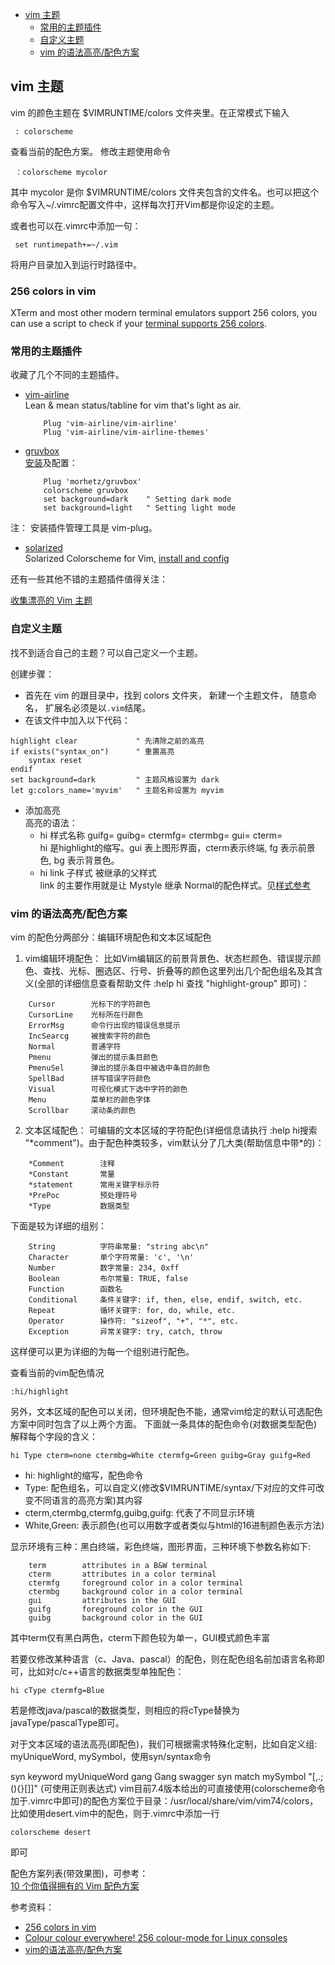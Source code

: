 
- [vim 主题](#theme)      
	- [常用的主题插件](#commontheme)      
    - [自定义主题](#definetheme)         
	- [vim 的语法高亮/配色方案](#themecolor)     

## <a id="theme">vim 主题</a>
vim 的颜色主题在 $VIMRUNTIME/colors 文件夹里。在正常模式下输入

     : colorscheme
查看当前的配色方案。
修改主题使用命令

     ：colorscheme mycolor
其中 mycolor 是你 $VIMRUNTIME/colors 文件夹包含的文件名。也可以把这个命令写入~/.vimrc配置文件中，这样每次打开Vim都是你设定的主题。

或者也可以在.vimrc中添加一句：

     set runtimepath+=~/.vim
将用户目录加入到运行时路径中。

### 256 colors in vim
XTerm and most other modern terminal emulators support 256 colors, you can use a script to check if your [terminal supports 256 colors](../script/terminalcolors.py).

### <a id="commontheme">常用的主题插件</a>
收藏了几个不同的主题插件。

* [vim-airline](https://github.com/vim-airline/vim-airline)    
Lean & mean status/tabline for vim that's light as air.

          Plug 'vim-airline/vim-airline'
          Plug 'vim-airline/vim-airline-themes'

* [gruvbox](https://github.com/morhetz/gruvbox)     
[安装](https://github.com/morhetz/gruvbox/wiki/Installation)及配置：    

          Plug 'morhetz/gruvbox'
          colorscheme gruvbox
          set background=dark    " Setting dark mode
          set background=light   " Setting light mode

注： 安装插件管理工具是 vim-plug。

* [solarized](https://github.com/altercation/solarized/tree/master/vim-colors-solarized)    
Solarized Colorscheme for Vim, [install and config](https://github.com/TourDJ/tangvim/blob/master/theme/solarized-snippe.vim)    

还有一些其他不错的主题插件值得关注：

  [收集漂亮的 Vim 主题](https://zhuanlan.zhihu.com/p/34699085)     

### <a id="definetheme">自定义主题</a>
找不到适合自己的主题？可以自己定义一个主题。

创建步骤：     
* 首先在 vim 的跟目录中，找到 colors 文件夹， 新建一个主题文件， 随意命名， 扩展名必须是以`.vim`结尾。
* 在该文件中加入以下代码：
```vimscript
highlight clear             " 先清除之前的高亮
if exists("syntax_on")      " 重置高亮
	syntax reset
endif
set background=dark         " 主题风格设置为 dark
let g:colors_name='myvim'   " 主题名称设置为 myvim
```
* 添加高亮    
高亮的语法：      
    * hi 样式名称 guifg= guibg= ctermfg= ctermbg= gui= cterm=      
hi 是highlight的缩写。gui 表上图形界面，cterm表示终端, fg 表示前景色, bg 表示背景色。
    * hi link 子样式 被继承的父样式      
link 的主要作用就是让 Mystyle 继承 Normal的配色样式。见[样式参考](https://github.com/antlypls/vim-colors-codeschool/blob/master/colors/codeschool.vim)

### <a id="themecolor">vim 的语法高亮/配色方案</a>
vim 的配色分两部分：编辑环境配色和文本区域配色

1) vim编辑环境配色：
比如Vim编辑区的前景背景色、状态栏颜色、错误提示颜色、查找、光标、圈选区、行号、折叠等的颜色这里列出几个配色组名及其含义(全部的详细信息查看帮助文件 :help hi 查找 "highlight-group" 即可)：
```
	Cursor        光标下的字符颜色    
	CursorLine    光标所在行颜色    
	ErrorMsg      命令行出现的错误信息提示    
	IncSearcg     被搜索字符的颜色    
	Normal        普通字符    
	Pmenu         弹出的提示条目颜色    
	PmenuSel      弹出的提示条目中被选中条目的颜色    
	SpellBad      拼写错误字符颜色    
	Visual        可视化模式下选中字符的颜色    
	Menu          菜单栏的颜色字体    
	Scrollbar     滚动条的颜色   
```
2) 文本区域配色：
可编辑的文本区域的字符配色(详细信息请执行 :help hi搜索 "\*comment")。由于配色种类较多，vim默认分了几大类(帮助信息中带\*的)：
```
	*Comment        注释  
	*Constant       常量  
	*statement      常用关键字标示符  
	*PrePoc         预处理符号  
	*Type           数据类型  
``` 
下面是较为详细的组别：
```
	String          字符串常量: "string abc\n"  
	Character       单个字符常量: 'c', '\n'  
	Number          数字常量: 234, 0xff  
	Boolean         布尔常量: TRUE, false  
	Function        函数名  
	Conditional     条件关键字: if, then, else, endif, switch, etc.  
	Repeat          循环关键字: for, do, while, etc.  
	Operator        操作符: "sizeof", "+", "*", etc.  
	Exception       异常关键字: try, catch, throw  
```
这样便可以更为详细的为每一个组别进行配色。

查看当前的vim配色情况

	:hi/highlight
另外，文本区域的配色可以关闭，但环境配色不能，通常vim给定的默认可选配色方案中同时包含了以上两个方面。
下面就一条具体的配色命令(对数据类型配色)解释每个字段的含义：

	hi Type cterm=none ctermbg=White ctermfg=Green guibg=Gray guifg=Red
* hi: highlight的缩写，配色命令
* Type: 配色组名，可以自定义(修改$VIMRUNTIME/syntax/下对应的文件可改变不同语言的高亮方案)其内容 
* cterm,ctermbg,ctermfg,guibg,guifg: 代表了不同显示环境
* White,Green: 表示颜色(也可以用数字或者类似与html的16进制颜色表示方法)

显示环境有三种：黑白终端，彩色终端，图形界面，三种环境下参数名称如下:
```
	term        attributes in a B&W terminal  
	cterm       attributes in a color terminal  
	ctermfg     foreground color in a color terminal  
	ctermbg     background color in a color terminal  
	gui         attributes in the GUI  
	guifg       foreground color in the GUI  
	guibg       background color in the GUI  
```
其中term仅有黑白两色，cterm下颜色较为单一，GUI模式颜色丰富

若要仅修改某种语言（c、Java、pascal）的配色，则在配色组名前加语言名称即可，比如对c/c++语言的数据类型单独配色：

	hi cType ctermfg=Blue
若是修改java/pascal的数据类型，则相应的将cType替换为javaType/pascalType即可。

对于文本区域的语法高亮(即配色)，我们可根据需求特殊化定制，比如自定义组: myUniqueWord, mySymbol，使用syn/syntax命令

syn keyword myUniqueWord gang Gang swagger
syn match mySymbol "[,.;(){}[]]" (可使用正则表达式)
vim目前7.4版本给出的可直接使用(colorscheme命令加于.vimrc中即可)的配色方案位于目录：/usr/local/share/vim/vim74/colors，比如使用desert.vim中的配色，则于.vimrc中添加一行

	colorscheme desert
即可

配色方案列表(带效果图)，可参考：          
[10 个你值得拥有的 Vim 配色方案](http://www.oschina.net/news/32306/10-vim-color-schemes-you-need-to-own)     


参考资料：      
* [256 colors in vim](https://vim.fandom.com/wiki/256_colors_in_vim)      
* [Colour colour everywhere! 256 colour-mode for Linux consoles](http://www.robmeerman.co.uk/unix/256colours)      
* [vim的语法高亮/配色方案](https://www.cnblogs.com/qiyuexin/p/6398606.html#_label3)     



